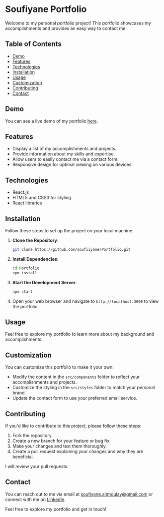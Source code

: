 # Soufiyane Portfolio

Welcome to my personal portfolio project! This portfolio showcases my accomplishments and provides an easy way to contact me.

## Table of Contents

- [Demo](#demo)
- [Features](#features)
- [Technologies](#technologies)
- [Installation](#installation)
- [Usage](#usage)
- [Customization](#customization)
- [Contributing](#contributing)
- [Contact](#contact)

## Demo

You can see a live demo of my portfolio [here](https://soufiyane.netlify.app).

## Features

- Display a list of my accomplishments and projects.
- Provide information about my skills and expertise.
- Allow users to easily contact me via a contact form.
- Responsive design for optimal viewing on various devices.

## Technologies

- React.js
- HTML5 and CSS3 for styling
- React libraries

## Installation

Follow these steps to set up the project on your local machine:

1. **Clone the Repository**:

   ```bash
   git clone https://github.com/soufiiyane/Portfolio.git
   ```

2. **Install Dependencies**:

   ```bash
   cd Portfolio
   npm install
   ```

3. **Start the Development Server**:

   ```bash
   npm start
   ```

4. Open your web browser and navigate to `http://localhost:3000` to view the portfolio.

## Usage

Feel free to explore my portfolio to learn more about my background and accomplishments.

## Customization

You can customize this portfolio to make it your own:

- Modify the content in the `src/components` folder to reflect your accomplishments and projects.
- Customize the styling in the `src/styles` folder to match your personal brand.
- Update the contact form to use your preferred email service.

## Contributing

If you'd like to contribute to this project, please follow these steps:

1. Fork the repository.
2. Create a new branch for your feature or bug fix.
3. Make your changes and test them thoroughly.
4. Create a pull request explaining your changes and why they are beneficial.

I will review your pull requests.

## Contact

You can reach out to me via email at [soufiyane.aitmoulay@gmail.com](mailto:soufiyane.aitmoulay@gmail.com) or connect with me on [LinkedIn](https://www.linkedin.com/in/soufiiyane/).

Feel free to explore my portfolio and get in touch!

